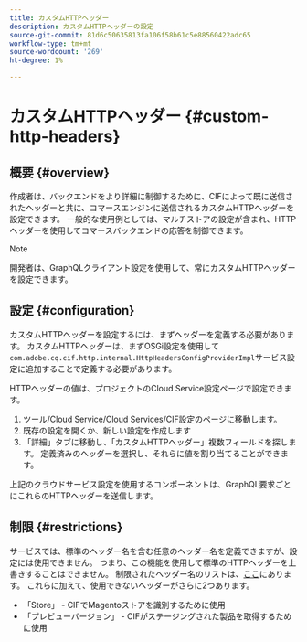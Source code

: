 ```yaml
---
title: カスタムHTTPヘッダー
description: カスタムHTTPヘッダーの設定
source-git-commit: 81d6c50635813fa106f58b61c5e88560422adc65
workflow-type: tm+mt
source-wordcount: '269'
ht-degree: 1%

---
```



# カスタムHTTPヘッダー {#custom-http-headers}

## 概要 {#overview}

作成者は、バックエンドをより詳細に制御するために、CIFによって既に送信されたヘッダーと共に、コマースエンジンに送信されるカスタムHTTPヘッダーを設定できます。 一般的な使用例としては、マルチストアの設定が含まれ、HTTPヘッダーを使用してコマースバックエンドの応答を制御できます。

>[!NOTE]
>
>開発者は、GraphQLクライアント設定を使用して、常にカスタムHTTPヘッダーを設定できます。


## 設定 {#configuration}

カスタムHTTPヘッダーを設定するには、まずヘッダーを定義する必要があります。 カスタムHTTPヘッダーは、まずOSGi設定を使用して`com.adobe.cq.cif.http.internal.HttpHeadersConfigProviderImpl`サービス設定に追加することで定義する必要があります。

HTTPヘッダーの値は、プロジェクトのCloud Service設定ページで設定できます。

1. ツール/Cloud Service/Cloud Services/CIF設定のページに移動します。
1. 既存の設定を開くか、新しい設定を作成します
1. 「詳細」タブに移動し、「カスタムHTTPヘッダー」複数フィールドを探します。 定義済みのヘッダーを選択し、それらに値を割り当てることができます。

上記のクラウドサービス設定を使用するコンポーネントは、GraphQL要求ごとにこれらのHTTPヘッダーを送信します。

## 制限 {#restrictions}

サービスでは、標準のヘッダー名を含む任意のヘッダー名を定義できますが、設定には使用できません。 つまり、この機能を使用して標準のHTTPヘッダーを上書きすることはできません。 制限されたヘッダー名のリストは、[ここ](https://developer.mozilla.org/en-US/docs/Web/HTTP/Headers)にあります。 これらに加えて、使用できないヘッダーがさらに2つあります。

* 「Store」 - CIFでMagentoストアを識別するために使用
* 「プレビューバージョン」 - CIFがステージングされた製品を取得するために使用
